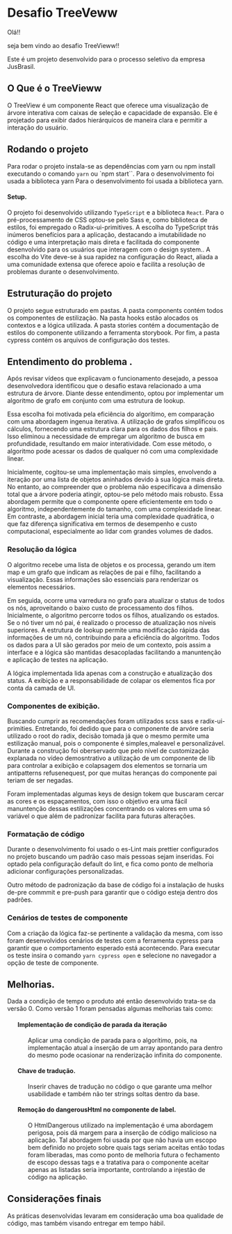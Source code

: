 # Desafio TreeVeww

Olá!!

seja bem vindo ao desafio TreeVieww!!

Este é um projeto desenvolvido para o processo seletivo da empresa JusBrasil.

## O Que é o TreeVieww

O TreeView é um componente React que oferece uma visualização de árvore interativa com caixas de seleção e capacidade de expansão. Ele é projetado para exibir dados hierárquicos de maneira clara e permitir a interação do usuário.

## Rodando o projeto

Para rodar o projeto instala-se as dependências com yarn ou npm install executando o comando `yarn` ou `npm start``. Para o desenvolvimento foi usada a biblioteca yarn
Para o desenvolvimento foi usada a biblioteca yarn.

#### Setup.

O projeto foi desenvolvido utilizando `TypeScript` e a biblioteca `React`. Para o pré-processamento de CSS optou-se pelo Sass e, como biblioteca de estilos, foi empregado o Radix-ui-primitives. A escolha do TypeScript trás inúmeros benefícios para a aplicação, destacando a imutabilidade no código e uma interpretação mais direta e facilitada do componente desenvolvido para os usuários que interagem com o design system.. A escolha do Vite deve-se à sua rapidez na configuração do React, aliada a uma comunidade extensa que oferece apoio e facilita a resolução de problemas durante o desenvolvimento.

## Estruturação do projeto

O projeto segue estruturado em pastas. A pasta components contém todos os componentes de estilização. Na pasta hooks estão alocados os contextos e a lógica utilizada. A pasta stories contém a documentação de estilos do componente utilizando a ferramenta storybook. Por fim, a pasta cypress contém os arquivos de configuração dos testes.

## Entendimento do problema .

Após revisar vídeos que explicavam o funcionamento desejado, a pessoa desenvolvedora identificou que o desafio estava relacionado a uma estrutura de árvore. Diante desse entendimento, optou por implementar um algoritmo de grafo em conjunto com uma estrutura de lookup.

Essa escolha foi motivada pela eficiência do algorítimo, em comparação com uma abordagem ingenua iterativa.
A utilização de grafos simplificou os cálculos, fornecendo uma estrutura clara para os dados dos filhos e pais. Isso eliminou a necessidade de empregar um algoritmo de busca em profundidade, resultando em maior interatividade. Com esse método, o algoritmo pode acessar os dados de qualquer nó com uma complexidade linear.

Inicialmente, cogitou-se uma implementação mais simples, envolvendo a iteração por uma lista de objetos aninhados devido à sua lógica mais direta. No entanto, ao compreender que o problema não especificava a dimensão total que a árvore poderia atingir, optou-se pelo método mais robusto. Essa abordagem permite que o componente opere eficientemente em todo o algoritmo, independentemente do tamanho, com uma complexidade linear. Em contraste, a abordagem inicial teria uma complexidade quadrática, o que faz diferença significativa em termos de desempenho e custo computacional, especialmente ao lidar com grandes volumes de dados.

### Resolução da lógica

O algoritmo recebe uma lista de objetos e os processa, gerando um item map e um grafo que indicam as relações de pai e filho, facilitando a visualização. Essas informações são essenciais para renderizar os elementos necessários.

Em seguida, ocorre uma varredura no grafo para atualizar o status de todos os nós, aproveitando o baixo custo de processamento dos filhos. Inicialmente, o algoritmo percorre todos os filhos, atualizando os estados. Se o nó tiver um nó pai, é realizado o processo de atualização nos níveis superiores. A estrutura de lookup permite uma modificação rápida das informações de um nó, contribuindo para a eficiência do algoritmo.
Todos os dados para a UI são gerados por meio de um contexto, pois assim a interface e a lógica são mantidas desacopladas facilitando a manuntenção e aplicação de testes na aplicação.

A lógica implementada lida apenas com a construção e atualização dos status. A exibição e a responsabilidade de colapar os elementos fica por conta da camada de UI.

### Componentes de exibição.

Buscando cumprir as recomendações foram utilizados scss sass e radix-ui-primities. Entretando, foi dedido que para o componente de arvóre seria utilizado o root do radix, decisão tomada já que o mesmo permite uma estilização manual, pois o componente é simples,maleavel e personalizável. Durante a construção foi oberservado que pelo nível de customização explanada no vídeo demosntrativo a utilização de um componente de lib para controlar a exibição e colapsagem dos elementos se tornaria um antipatterns refusenequest, por que muitas heranças do componente pai teriam de ser negadas.

Foram implementadas algumas keys de design tokem que buscaram cercar as cores e os espaçamentos, com isso o objetivo era uma fácil manuntenção dessas estilizações concentrando os valores em uma só variável o que além de padronizar facilita para futuras alterações.

### Formatação de código

Durante o desenvolvimento foi usado o es-Lint mais prettier configurados no projeto buscando um padrão caso mais pessoas sejam inseridas. Foi optado pela configuração default do lint, e fica como ponto de melhoria adicionar configurações personalizadas.

Outro método de padronização da base de código foi a instalação de husks de-pre commmit e pre-push para garantir que o código esteja dentro dos padrões.

### Cenários de testes de componente

Com a criação da lógica faz-se pertinente a validação da mesma, com isso foram desenvolvidos cenários de testes com a ferramenta cypress para garantir que o comportamento esperado está acontecendo. Para executar os teste insira o comando `yarn cypress open` e selecione no navegador a opção de teste de componente.

## Melhorias.

Dada a condição de tempo o produto até então desenvolvido trata-se da versão 0. Como versão 1 foram pensadas algumas melhorias tais como:

<ul>

#### Implementação de condição de parada da iteração

 <ul>
Aplicar uma condição de parada para o algorítimo, pois, na implementação atual a inserção de um array apontando para dentro do mesmo pode ocasionar na renderização infinita do componente.
</ul>

#### Chave de tradução.

<ul>
Inserir  chaves de tradução no código o que garante uma melhor usabilidade e também não ter strings soltas dentro da base.
</ul>

#### Remoção do dangerousHtml no componente de label.

<ul>
O HtmlDangerous utilizado na implementação é uma abordagem perigosa, pois dá margem para a inserção de código malicioso na aplicação. Tal abordagem foi usada por que não havia um escopo bem definido no projeto sobre quais tags seriam aceitas então todas foram liberadas, mas como ponto de melhoria futura o fechamento de escopo dessas tags e a tratativa para o componente aceitar apenas as listadas seria importante, controlando a injestão de código na aplicação.
</ul>

</ul>

## Considerações finais

As práticas desenvolvidas levaram em consideração uma boa qualidade de código, mas também visando entregar em tempo hábil.
